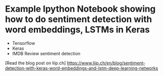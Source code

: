 # Example Ipython Notebook showing how to do sentiment detection with word embeddings, LSTMs in Keras

- Tensorflow
- Keras
- IMDB Review sentiment detection

[Read the blog post on liip.ch] https://www.liip.ch/en/blog/sentiment-detection-with-keras-word-embeddings-and-lstm-deep-learning-networks

